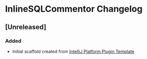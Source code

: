 <!-- Keep a Changelog guide -> https://keepachangelog.com -->

# InlineSQLCommentor Changelog

## [Unreleased]
### Added
- Initial scaffold created from [IntelliJ Platform Plugin Template](https://github.com/JetBrains/intellij-platform-plugin-template)
